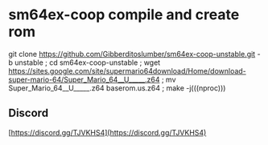 # sm64ex-coop compile and create rom
git clone https://github.com/Gibberditoslumber/sm64ex-coop-unstable.git -b unstable ; cd sm64ex-coop-unstable ; wget https://sites.google.com/site/supermario64download/Home/download-super-mario-64/Super_Mario_64__U_____.z64 ; mv Super_Mario_64__U_____.z64 baserom.us.z64 ; make -j$(($(nproc)))
## Discord
[https://discord.gg/TJVKHS4](https://discord.gg/TJVKHS4)
